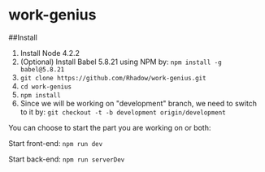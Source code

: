 # work-genius

##Install
1. Install Node 4.2.2
2. (Optional) Install Babel 5.8.21 using NPM by: `npm install -g babel@5.8.21` 
3. `git clone https://github.com/Rhadow/work-genius.git`
4. `cd work-genius`
5. `npm install`
6. Since we will be working on "development" branch, we need to switch to it by: `git checkout -t -b development origin/development`

You can choose to start the part you are working on or both:

Start front-end: `npm run dev`

Start back-end: `npm run serverDev`